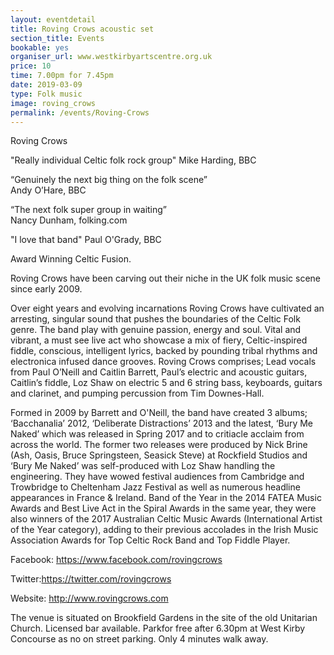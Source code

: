 ```yaml
---
layout: eventdetail
title: Roving Crows acoustic set
section_title: Events
bookable: yes
organiser_url: www.westkirbyartscentre.org.uk
price: 10
time: 7.00pm for 7.45pm
date: 2019-03-09
type: Folk music
image: roving_crows
permalink: /events/Roving-Crows
---
```

Roving Crows

"Really individual Celtic folk rock group"
Mike Harding, BBC

“Genuinely the next big thing on the folk scene”  
Andy O’Hare, BBC

“The next folk super group in waiting”  
Nancy Dunham, folking.com

"I love that band"
Paul O'Grady, BBC

Award Winning Celtic Fusion.

Roving Crows have been carving out their niche in the UK folk music scene since early 2009.  

Over eight years and evolving incarnations Roving Crows have cultivated an arresting, singular sound that pushes the boundaries of the Celtic Folk genre. The band play with genuine passion, energy and soul. Vital and vibrant, a must see live act who showcase a mix of fiery, Celtic-inspired fiddle, conscious, intelligent lyrics, backed by pounding tribal rhythms and electronica infused dance grooves. Roving Crows comprises; Lead vocals from Paul O’Neill and Caitlin Barrett, Paul’s electric and acoustic guitars, Caitlin’s fiddle, Loz Shaw on electric 5 and 6 string bass, keyboards, guitars and clarinet, and pumping percussion from Tim Downes-Hall.

Formed in 2009 by Barrett and O'Neill, the band have created 3 albums; ‘Bacchanalia’ 2012, ‘Deliberate Distractions’ 2013 and the latest, ‘Bury Me Naked’ which was released in Spring 2017 and to critiacle acclaim from across the world. The former two releases were produced by Nick Brine (Ash, Oasis, Bruce Springsteen, Seasick Steve) at Rockfield Studios and ‘Bury Me Naked’ was self-produced with Loz Shaw handling the engineering. They have wowed festival audiences from Cambridge and Trowbridge to Cheltenham Jazz Festival as well as numerous headline appearances in France & Ireland. Band of the Year in the 2014 FATEA Music Awards and Best Live Act in the Spiral Awards in the same year, they were also winners of the 2017 Australian Celtic Music Awards (International Artist of the Year category), adding to their previous accolades in the Irish Music Association Awards for Top Celtic Rock Band and Top Fiddle Player.

Facebook: https://www.facebook.com/rovingcrows

Twitter:https://twitter.com/rovingcrows

Website: http://www.rovingcrows.com

The venue is situated on Brookfield Gardens in the site of the old Unitarian Church. Licensed bar available. Parkfor free after 6.30pm at West Kirby Concourse as no on street parking. Only 4 minutes walk away.
